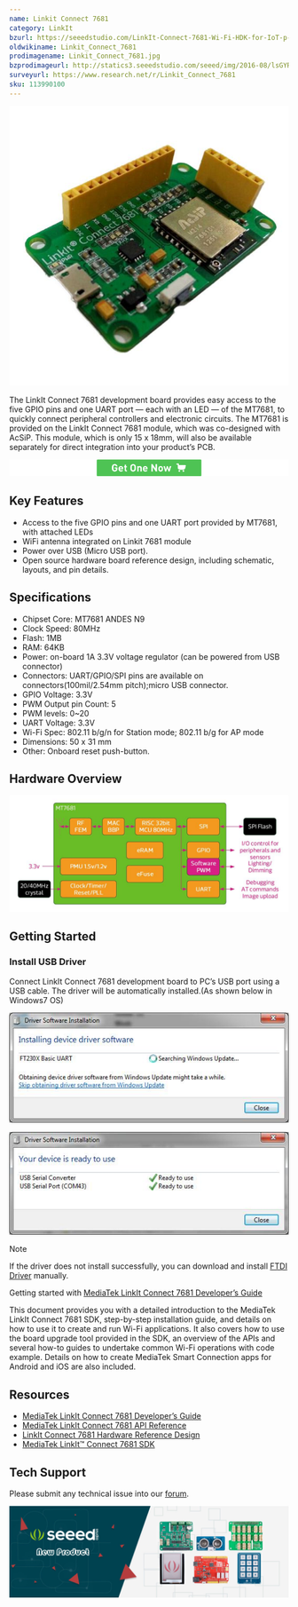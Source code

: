 ```yaml
---
name: Linkit Connect 7681
category: LinkIt
bzurl: https://seeedstudio.com/LinkIt-Connect-7681-Wi-Fi-HDK-for-IoT-p-2262.html
oldwikiname: Linkit_Connect_7681
prodimagename: Linkit_Connect_7681.jpg
bzprodimageurl: http://statics3.seeedstudio.com/seeed/img/2016-08/lsGYRgJ7TRIO1BtAgf43AVd0.jpg
surveyurl: https://www.research.net/r/Linkit_Connect_7681
sku: 113990100
---
```


![](https://raw.githubusercontent.com/SeeedDocument/Linkit_Connect_7681/master/img/Linkit_Connect_7681.jpg)

The LinkIt Connect 7681 development board provides easy access to the five GPIO pins and one UART port — each with an LED — of the MT7681, to quickly connect peripheral controllers and electronic circuits. The MT7681 is provided on the LinkIt Connect 7681 module, which was co-designed with AcSiP. This module, which is only 15 x 18mm, will also be available separately for direct integration into your product’s PCB.

[![](https://raw.githubusercontent.com/SeeedDocument/common/master/Get_One_Now_Banner.png)](http://www.seeedstudio.com/LinkIt-Connect-7681-Wi-Fi-HDK-for-IoT-p-2262.html)

Key Features
------------

-   Access to the five GPIO pins and one UART port provided by MT7681, with attached LEDs
-   WiFi antenna integrated on Linkit 7681 module
-   Power over USB (Micro USB port).
-   Open source hardware board reference design, including schematic, layouts, and pin details.

Specifications
--------------

-   Chipset Core: MT7681 ANDES N9
-   Clock Speed: 80MHz
-   Flash: 1MB
-   RAM: 64KB
-   Power: on-board 1A 3.3V voltage regulator (can be powered from USB connector)
-   Connectors: UART/GPIO/SPI pins are available on connectors(100mil/2.54mm pitch);micro USB connector.
-   GPIO Voltage: 3.3V
-   PWM Output pin Count: 5
-   PWM levels: 0~20
-   UART Voltage: 3.3V
-   Wi-Fi Spec: 802.11 b/g/n for Station mode; 802.11 b/g for AP mode
-   Dimensions: 50 x 31 mm
-   Other: Onboard reset push-button.

Hardware Overview
-------------

![](https://raw.githubusercontent.com/SeeedDocument/Linkit_Connect_7681/master/img/Linkit_Connect_7681_Block_Diagram.jpg)

Getting Started
---------------

### Install USB Driver

Connect LinkIt Connect 7681 development board to PC’s USB port using a USB cable. The driver will be automatically installed.(As shown below in Windows7 OS)

![](https://raw.githubusercontent.com/SeeedDocument/Linkit_Connect_7681/master/img/Install_FT230X_driver.jpg)

![](https://raw.githubusercontent.com/SeeedDocument/Linkit_Connect_7681/master/img/Install_FT230X_driver_ok.jpg)

<div class="admonition note">
<p class="admonition-title">Note</p>
If the driver does not install successfully, you can download and install <a class="external text" href="http://www.ftdichip.com/Drivers/VCP.htm" rel="nofollow" target="_blank">FTDI Driver</a> manually.
</div>

Getting started with [MediaTek LinkIt Connect 7681 Developer’s Guide](http://labs.mediatek.com/fileMedia/download/60b77480-f08e-46de-b4ab-513916dcff75)

This document provides you with a detailed introduction to the MediaTek LinkIt Connect 7681 SDK, step-by-step installation guide, and details on how to use it to create and run Wi-Fi applications. It also covers how to use the board upgrade tool provided in the SDK, an overview of the APIs and several how-to guides to undertake common Wi-Fi operations with code example. Details on how to create MediaTek Smart Connection apps for Android and iOS are also included.

Resources
---------

-   [MediaTek LinkIt Connect 7681 Developer’s Guide](http://labs.mediatek.com/fileMedia/download/60b77480-f08e-46de-b4ab-513916dcff75)
-   [MediaTek LinkIt Connect 7681 API Reference](http://labs.mediatek.com/fileMedia/download/5a44333c-f56a-47e6-ad03-9acfa33c9561)
-   [LinkIt Connect 7681 Hardware Reference Design](http://labs.mediatek.com/fileMedia/download/ff4f5863-55b0-4664-b189-b705153cf061)
-   [MediaTek LinkIt™ Connect 7681 SDK](http://labs.mediatek.com/site/global/developer_tools/mediatek_7681/sdk_intro/index.gsp)


<!-- This Markdown file was created from http://www.seeedstudio.com/wiki/Linkit_Connect_7681 -->

## Tech Support
Please submit any technical issue into our [forum](http://forum.seeedstudio.com/). <br /><p style="text-align:center"><a href="https://www.seeedstudio.com/act-4.html" target="_blank"><img src="https://github.com/SeeedDocument/Wiki_Banner/raw/master/new_product.jpg" /></a></p>
